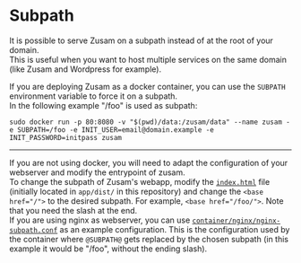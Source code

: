 Subpath
=======

It is possible to serve Zusam on a subpath instead of at the root of your domain.  
This is useful when you want to host multiple services on the same domain (like Zusam and Wordpress for example).  

If you are deploying Zusam as a docker container, you can use the `SUBPATH` environment variable to force it on a subpath.  
In the following example "/foo" is used as subpath:
```
sudo docker run -p 80:8080 -v "$(pwd)/data:/zusam/data" --name zusam -e SUBPATH=/foo -e INIT_USER=email@domain.example -e INIT_PASSWORD=initpass zusam
```

---

If you are not using docker, you will need to adapt the configuration of your webserver and modify the entrypoint of zusam.  
To change the subpath of Zusam's webapp, modify the [`index.html`](https://github.com/zusam/zusam/blob/master/app/dist/index.html) file (initially located in `app/dist/` in this repository) and change the `<base href="/">` to the desired subpath. 
For example, `<base href="/foo/">`. Note that you need the slash at the end.  
If you are using nginx as webserver, you can use [`container/nginx/nginx-subpath.conf`](https://github.com/zusam/zusam/blob/master/container/nginx/nginx-subpath.conf) as an example configuration.
This is the configuration used by the container where `@SUBPATH@` gets replaced by the chosen subpath (in this example it would be "/foo", without the ending slash).
